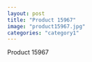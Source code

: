 ```yaml
---
layout: post
title: "Product 15967"
image: "product15967.jpg"
categories: "category1"
---
```

Product 15967
